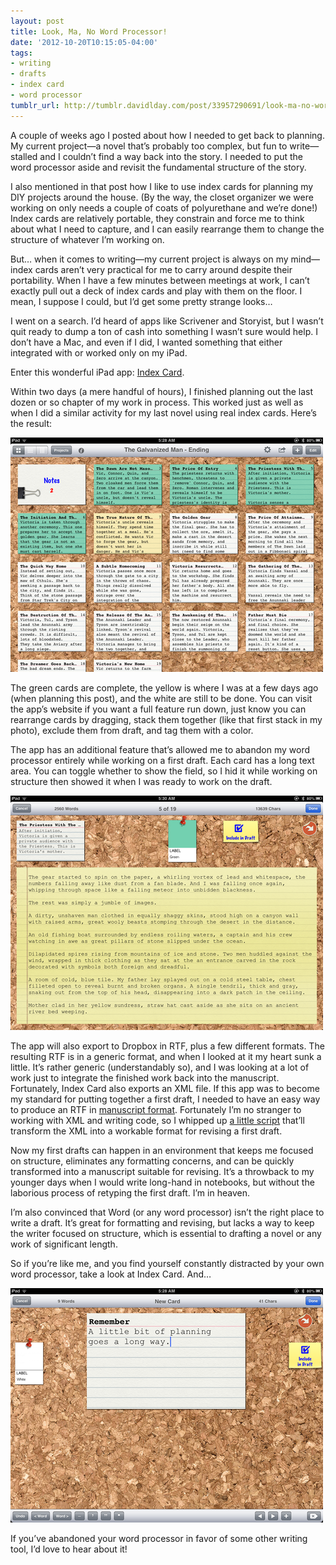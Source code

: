 ```yaml
---
layout: post
title: Look, Ma, No Word Processor!
date: '2012-10-20T10:15:05-04:00'
tags:
- writing
- drafts
- index card
- word processor
tumblr_url: http://tumblr.davidlday.com/post/33957290691/look-ma-no-word-processor
---
```

A couple of weeks ago I posted about how I needed to get back to planning. My current project—a novel that’s probably too complex, but fun to write—stalled and I couldn’t find a way back into the story. I needed to put the word processor aside and revisit the fundamental structure of the story.

I also mentioned in that post how I like to use index cards for planning my DIY projects around the house. (By the way, the closet organizer we were working on only needs a couple of coats of polyurethane and we’re done!) Index cards are relatively portable, they constrain and force me to think about what I need to capture, and I can easily rearrange them to change the structure of whatever I’m working on.

But… when it comes to writing—my current project is always on my mind—index cards aren’t very practical for me to carry around despite their portability. When I have a few minutes between meetings at work, I can’t exactly pull out a deck of index cards and play with them on the floor. I mean, I suppose I could, but I’d get some pretty strange looks…

I went on a search. I’d heard of apps like Scrivener and Storyist, but I wasn’t quit ready to dump a ton of cash into something I wasn’t sure would help. I don’t have a Mac, and even if I did, I wanted something that either integrated with or worked only on my iPad.

Enter this wonderful iPad app: [Index Card](http://www.denvog.com/apps/index-card/).

Within two days (a mere handful of hours), I finished planning out the last dozen or so chapter of my work in process. This worked just as well as when I did a similar activity for my last novel using real index cards. Here’s the result:

![IndexCard Screenshot 1](/assets/imported/tumblr/tumblr_mc700hRlEV1r5rd2t.png)

The green cards are complete, the yellow is where I was at a few days ago (when planning this post), and the white are still to be done. You can visit the app’s website if you want a full feature run down, just know you can rearrange cards by dragging, stack them together (like that first stack in my photo), exclude them from draft, and tag them with a color.

The app has an additional feature that’s allowed me to abandon my word processor entirely while working on a first draft. Each card has a long text area. You can toggle whether to show the field, so I hid it while working on structure then showed it when I was ready to work on the draft.

![IndexCard Screenshot 2](/assets/imported/tumblr/tumblr_mc70abOa5w1r5rd2t.png)

The app will also export to Dropbox in RTF, plus a few different formats. The resulting RTF is in a generic format, and when I looked at it my heart sunk a little. It’s rather generic (understandably so), and I was looking at a lot of work just to integrate the finished work back into the manuscript. Fortunately, Index Card also exports an XML file. If this app was to become my standard for putting together a first draft, I needed to have an easy way to produce an RTF in [manuscript format](http://www.shunn.net/format/novel.html). Fortunately I’m no stranger to working with XML and writing code, so I whipped up [a little script](https://github.com/davidlday/IndexCard-Converter) that’ll transform the XML into a workable format for revising a first draft.

Now my first drafts can happen in an environment that keeps me focused on structure, eliminates any formatting concerns, and can be quickly transformed into a manuscript suitable for revising. It’s a throwback to my younger days when I would write long-hand in notebooks, but without the laborious process of retyping the first draft. I’m in heaven.

I’m also convinced that Word (or any word processor) isn’t the right place to write a draft. It’s great for formatting and revising, but lacks a way to keep the writer focused on structure, which is essential to drafting a novel or any work of significant length.

So if you’re like me, and you find yourself constantly distracted by your own word processor, take a look at Index Card. And…

![IndexCard Screenshot 3](/assets/imported/tumblr/tumblr_mc6z3kDOtd1r5rd2t.png)

If you’ve abandoned your word processor in favor of some other writing tool, I’d love to hear about it!
